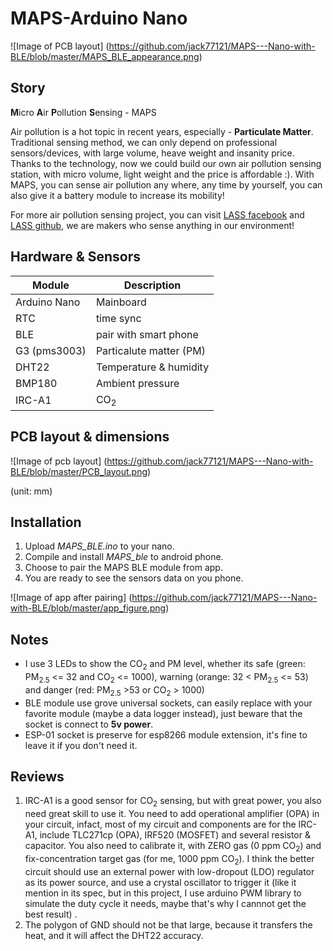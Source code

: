 # MAPS-Arduino Nano
![Image of PCB layout]
(https://github.com/jack77121/MAPS---Nano-with-BLE/blob/master/MAPS_BLE_appearance.png)

## Story
**M**icro **A**ir **P**ollution **S**ensing - MAPS

Air pollution is a hot topic in recent years, especially - **Particulate Matter**. Traditional sensing method, we can only depend on professional sensors/devices, with large volume, heave weight and insanity price.
Thanks to the technology, now we could build our own air pollution sensing station, with micro volume, light weight and the price is affordable :). With MAPS, you can sense air pollution any where, any time by yourself, you can also give it a battery module to increase its mobility!

For more air pollution sensing project, you can visit [LASS facebook](https://www.facebook.com/groups/1607718702812067/) and [LASS github](https://github.com/LinkItONEDevGroup/LASS), we are makers who sense anything in our environment!

## Hardware & Sensors
Module      |	Description
------------|--------------
Arduino Nano|Mainboard
RTC         |time sync
BLE         |pair with smart phone
G3 (pms3003)|Particalute matter (PM)
DHT22       |Temperature & humidity
BMP180      |Ambient pressure
IRC-A1      |CO<sub>2</sub>


## PCB layout & dimensions
![Image of pcb layout]
(https://github.com/jack77121/MAPS---Nano-with-BLE/blob/master/PCB_layout.png)

(unit: mm)

## Installation
1. Upload *MAPS_BLE.ino* to your nano.
2. Compile and install *MAPS_ble* to android phone.
3. Choose to pair the MAPS BLE module from app.
4. You are ready to see the sensors data on you phone.

![Image of app after pairing]
(https://github.com/jack77121/MAPS---Nano-with-BLE/blob/master/app_figure.png)

## Notes
* I use 3 LEDs to show the CO<sub>2</sub> and PM level, whether its safe (green: PM<sub>2.5</sub> <= 32 and CO<sub>2</sub> <= 1000), warning (orange: 32 < PM<sub>2.5</sub> <= 53) and danger (red: PM<sub>2.5</sub> >53 or CO<sub>2</sub> > 1000)
* BLE module use grove universal sockets, can easily replace with your favorite module (maybe a data logger instead), just beware that the socket is connect to **5v power**. 
* ESP-01 socket is preserve for esp8266 module extension, it's fine to leave it if you don't need it.

## Reviews
1. IRC-A1 is a good sensor for CO<sub>2</sub> sensing, but with great power, you also need great skill to use it. You need to add operational amplifier (OPA) in your circuit, infact, most of my circuit and components are for the IRC-A1, include TLC271cp (OPA), IRF520 (MOSFET) and several resistor & capacitor. You also need to calibrate it, with ZERO gas (0 ppm CO<sub>2</sub>) and fix-concentration target gas (for me, 1000 ppm CO<sub>2</sub>).
I think the better circuit should use an external power with low-dropout (LDO) regulator as its power source, and use a crystal oscillator to trigger it (like it mention in its spec, but in this project, I use arduino PWM library to simulate the duty cycle it needs, maybe that's why I cannnot get the best result) .
2. The polygon of GND should not be that large, because it transfers the heat, and it will affect the DHT22 accuracy.


